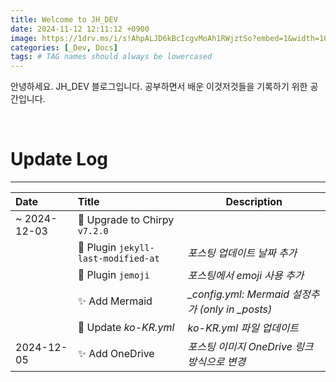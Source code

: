 ```yaml
---
title: Welcome to JH_DEV
date: 2024-11-12 12:11:12 +0900
image: https://1drv.ms/i/s!AhpALJD6kBcIcgvMoAh1RWjztSo?embed=1&width=1024&height=514
categories: [_Dev, Docs]
tags: # TAG names should always be lowercased
---
```






안녕하세요. JH_DEV 블로그입니다. 공부하면서 배운 이것저것들을 기록하기 위한 공간입니다.

<br>



# Update Log

---

| Date | Title | Description |
|:-----|:------------|------|
| ~ 2024-12-03 | :bookmark: Upgrade to Chirpy `v7.2.0`            |                                                  |
|  | :electric_plug: Plugin `jekyll-last-modified-at` | *포스팅 업데이트 날짜 추가*                      |
|  | :electric_plug: Plugin `jemoji`                  | *포스팅에서 emoji 사용 추가*                     |
|  | :sparkles: Add Mermaid                           | *_config.yml: Mermaid 설정추가 (only in _posts)* |
|  | :hammer: Update *ko-KR.yml*                      | *ko-KR.yml 파일 업데이트*                        |
| 2024-12-05 | :sparkles: Add OneDrive                          | *포스팅 이미지 OneDrive 링크 방식으로 변경*      |










